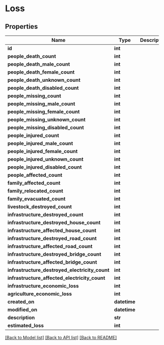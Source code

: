 # Loss

## Properties
Name | Type | Description | Notes
------------ | ------------- | ------------- | -------------
**id** | **int** |  | [optional] 
**people_death_count** | **int** |  | [optional] 
**people_death_male_count** | **int** |  | [optional] 
**people_death_female_count** | **int** |  | [optional] 
**people_death_unknown_count** | **int** |  | [optional] 
**people_death_disabled_count** | **int** |  | [optional] 
**people_missing_count** | **int** |  | [optional] 
**people_missing_male_count** | **int** |  | [optional] 
**people_missing_female_count** | **int** |  | [optional] 
**people_missing_unknown_count** | **int** |  | [optional] 
**people_missing_disabled_count** | **int** |  | [optional] 
**people_injured_count** | **int** |  | [optional] 
**people_injured_male_count** | **int** |  | [optional] 
**people_injured_female_count** | **int** |  | [optional] 
**people_injured_unknown_count** | **int** |  | [optional] 
**people_injured_disabled_count** | **int** |  | [optional] 
**people_affected_count** | **int** |  | [optional] 
**family_affected_count** | **int** |  | [optional] 
**family_relocated_count** | **int** |  | [optional] 
**family_evacuated_count** | **int** |  | [optional] 
**livestock_destroyed_count** | **int** |  | [optional] 
**infrastructure_destroyed_count** | **int** |  | [optional] 
**infrastructure_destroyed_house_count** | **int** |  | [optional] 
**infrastructure_affected_house_count** | **int** |  | [optional] 
**infrastructure_destroyed_road_count** | **int** |  | [optional] 
**infrastructure_affected_road_count** | **int** |  | [optional] 
**infrastructure_destroyed_bridge_count** | **int** |  | [optional] 
**infrastructure_affected_bridge_count** | **int** |  | [optional] 
**infrastructure_destroyed_electricity_count** | **int** |  | [optional] 
**infrastructure_affected_electricity_count** | **int** |  | [optional] 
**infrastructure_economic_loss** | **int** |  | [optional] 
**agriculture_economic_loss** | **int** |  | [optional] 
**created_on** | **datetime** |  | [optional] 
**modified_on** | **datetime** |  | [optional] 
**description** | **str** |  | [optional] 
**estimated_loss** | **int** |  | [optional] 

[[Back to Model list]](../README.md#documentation-for-models) [[Back to API list]](../README.md#documentation-for-api-endpoints) [[Back to README]](../README.md)


